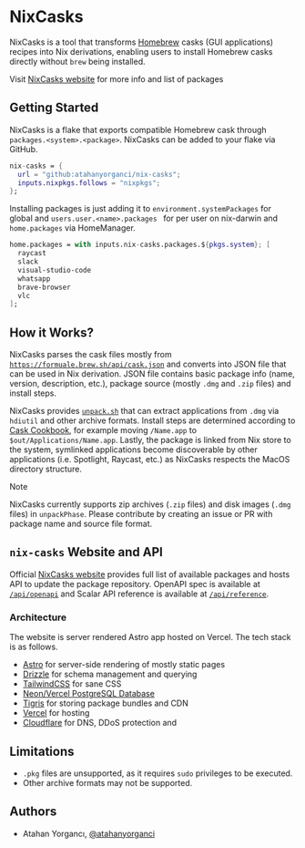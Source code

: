 # NixCasks

NixCasks is a tool that transforms [Homebrew][homebrew] casks (GUI applications) recipes into Nix derivations, enabling users to install Homebrew casks directly without `brew` being installed.

Visit [NixCasks website][website] for more info and list of packages

## Getting Started

NixCasks is a flake that exports compatible Homebrew cask through `packages.<system>.<package>`. NixCasks can be added to your flake via GitHub.

```nix
nix-casks = {
  url = "github:atahanyorganci/nix-casks";
  inputs.nixpkgs.follows = "nixpkgs";
};
```

Installing packages is just adding it to `environment.systemPackages` for global and `users.user.<name>.packages ` for per user on nix-darwin and `home.packages` via HomeManager.

```nix
home.packages = with inputs.nix-casks.packages.${pkgs.system}; [
  raycast
  slack
  visual-studio-code
  whatsapp
  brave-browser
  vlc
];
```

## How it Works?

NixCasks parses the cask files mostly from [`https://formuale.brew.sh/api/cask.json`](https://formuale.brew.sh/api/cask.json) and converts into JSON file that can be used in Nix derivation. JSON file contains basic package info (name, version, description, etc.), package source (mostly `.dmg` and `.zip` files) and install steps.

NixCasks provides [`unpack.sh`](./packages/unpack.sh) that can extract applications from `.dmg` via `hdiutil` and other archive formats. Install steps are determined according to [Cask Cookbook][cask-cookbook], for example moving `/Name.app` to `$out/Applications/Name.app`. Lastly, the package is linked from Nix store to the system, symlinked applications become discoverable by other applications (i.e. Spotlight, Raycast, etc.) as NixCasks respects the MacOS directory structure.

> [!NOTE]
> NixCasks currently supports zip archives (`.zip` files) and disk images (`.dmg` files) in `unpackPhase`. Please contribute by creating an issue or PR with package name and source file format.

## `nix-casks` Website and API

Official [NixCasks website][website] provides full list of available packages and hosts API to update the package repository. OpenAPI spec is available at [`/api/openapi`][openapi] and Scalar API reference is available at [`/api/reference`][reference].

### Architecture

The website is server rendered Astro app hosted on Vercel. The tech stack is as follows.

- [Astro](https://astro.build/) for server-side rendering of mostly static pages
- [Drizzle](https://orm.drizzle.team/) for schema management and querying
- [TailwindCSS](https://tailwindcss.com/) for sane CSS
- [Neon/Vercel PostgreSQL Database](https://vercel.com/docs/storage/vercel-postgres)
- [Tigris](https://www.tigrisdata.com) for storing package bundles and CDN
- [Vercel](https://vercel.com) for hosting
- [Cloudflare](https://cloudflare.com) for DNS, DDoS protection and

## Limitations

- `.pkg` files are unsupported, as it requires `sudo` privileges to be executed.
- Other archive formats may not be supported.

## Authors

- Atahan Yorgancı, [@atahanyorganci](https://github.com/atahanyorganci)

[website]: http://nix-casks.vercel.app
[openapi]: http://nix-casks.vercel.app/api/openapi.json
[reference]: http://nix-casks.vercel.app/api/reference
[homebrew]: https://brew.sh
[cask-cookbook]: https://docs.brew.sh/Cask-Cookbook
